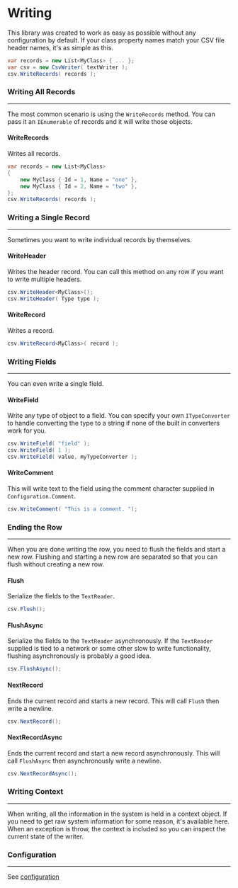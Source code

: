 # Writing

This library was created to work as easy as possible without any configuration by default. If your class property names match your CSV file header names, it's as simple as this.

```cs
var records = new List<MyClass> { ... };
var csv = new CsvWriter( textWriter );
csv.WriteRecords( records );
```

### Writing All Records

<hr/>

The most common scenario is using the `WriteRecords` method. You can pass it an `IEnumerable` of records and it will write those objects.

#### WriteRecords

Writes all records.

```cs
var records = new List<MyClass>
{
	new MyClass { Id = 1, Name = "one" },
	new MyClass { Id = 2, Name = "two" },
};
csv.WriteRecords( records );
```

### Writing a Single Record

<hr/>

Sometimes you want to write individual records by themselves.

#### WriteHeader

Writes the header record. You can call this method on any row if you want to write multiple headers.

```cs
csv.WriteHeader<MyClass>();
csv.WriteHeader( Type type );
```

#### WriteRecord

Writes a record.

```cs
csv.WriteRecord<MyClass>( record );
```

### Writing Fields

<hr/>

You can even write a single field.

#### WriteField

Write any type of object to a field. You can specify your own `ITypeConverter` to handle converting the type to a string if none of the built in converters work for you.

```cs
csv.WriteField( "field" );
csv.WriteField( 1 );
csv.WriteField( value, myTypeConverter );
```

#### WriteComment

This will write text to the field using the comment character supplied in `Configuration.Comment`.

```cs
csv.WriteComment( "This is a comment. ");
```

### Ending the Row

<hr/>

When you are done writing the row, you need to flush the fields and start a new row. Flushing and starting a new row are separated so that you can flush without creating a new row.

#### Flush

Serialize the fields to the `TextReader`.

```cs
csv.Flush();
```

#### FlushAsync

Serialize the fields to the `TextReader` asynchronously. If the `TextReader` supplied is tied to a network or some other slow to write functionality, flushing asynchronously is probably a good idea.

```cs
csv.FlushAsync();
```

#### NextRecord

Ends the current record and starts a new record. This will call `Flush` then write a newline.

```cs
csv.NextRecord();
```

#### NextRecordAsync

Ends the current record and start a new record asynchronously. This will call `FlushAsync` then asynchronously write a newline.

```cs
csv.NextRecordAsync();
```

### Writing Context

<hr/>

When writing, all the information in the system is held in a context object. If you need to get raw system information for some reason, it's available here. When an exception is throw, the context is included so you can inspect the current state of the writer.

### Configuration

<hr/>

See [configuration](/configuration)

<br/>
